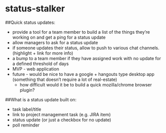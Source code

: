 status-stalker
==============
##Quick status updates:
* provide a tool for a team member to build a list of the things they’re working on and get a ping for a status update
* allow managers to ask for a status update
* if someone updates their status, allow to push to various chat channels.  (highlight + link for more info)
* a bump to a team member if they have assigned work with no update for a defined threshold of days
* MVP - web application
* future - would be nice to have a google + hangouts type desktop app (something that doesn’t require a lot of real-estate)
    * how difficult would it be to build a quick mozilla/chrome browser plugin?

##What is a status update built on:
* task label/title
* link to project management task (e.g. JIRA item)
* status update (or just a checkbox for no update)
* poll reminder
